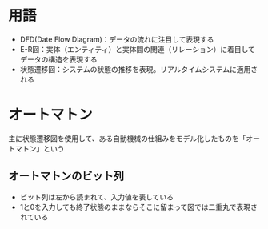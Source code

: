 # 用語
 - DFD(Date Flow Diagram)：データの流れに注目して表現する
 - E-R図：実体（エンティティ）と実体間の関連（リレーション）に着目してデータの構造を表現する
 - 状態遷移図：システムの状態の推移を表現。リアルタイムシステムに適用される

# オートマトン
主に状態遷移図を使用して、ある自動機械の仕組みをモデル化したものを「オートマトン」という  

## オートマトンのビット列
 - ビット列は左から読まれて、入力値を表している
 - 1と0を入力しても終了状態のままならそこに留まって図では二重丸で表現されている
 